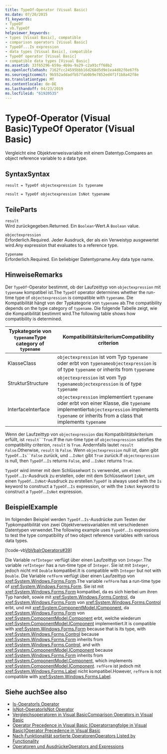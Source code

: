 ```yaml
---
title: TypeOf-Operator (Visual Basic)
ms.date: 07/20/2015
f1_keywords:
- TypeOf
- vb.TypeOf
helpviewer_keywords:
- types [Visual Basic], compatible
- comparison operators [Visual Basic]
- TypeOf...Is expression
- data types [Visual Basic], compatible
- TypeOf operator [Visual Basic]
- compatible data types [Visual Basic]
ms.assetid: 33f65296-659a-4b9a-9a29-c2a91cff68b2
ms.openlocfilehash: 7162fcc24595bbb16d268d5d9e1ea4d82f6e67fb
ms.sourcegitcommit: 9b552addadfb57fab0b9e7852ed4f1f1b8a42f8e
ms.translationtype: MT
ms.contentlocale: de-DE
ms.lasthandoff: 04/23/2019
ms.locfileid: "61920535"
---
```

# <a name="typeof-operator-visual-basic"></a><span data-ttu-id="c4264-102">TypeOf-Operator (Visual Basic)</span><span class="sxs-lookup"><span data-stu-id="c4264-102">TypeOf Operator (Visual Basic)</span></span>
<span data-ttu-id="c4264-103">Vergleicht eine Objektverweisvariable mit einem Datentyp.</span><span class="sxs-lookup"><span data-stu-id="c4264-103">Compares an object reference variable to a data type.</span></span>  
  
## <a name="syntax"></a><span data-ttu-id="c4264-104">Syntax</span><span class="sxs-lookup"><span data-stu-id="c4264-104">Syntax</span></span>  
  
```  
result = TypeOf objectexpression Is typename  
```  
  
```  
result = TypeOf objectexpression IsNot typename  
```  
  
## <a name="parts"></a><span data-ttu-id="c4264-105">Teile</span><span class="sxs-lookup"><span data-stu-id="c4264-105">Parts</span></span>  
 `result`  
 <span data-ttu-id="c4264-106">Wird zurückgegeben.</span><span class="sxs-lookup"><span data-stu-id="c4264-106">Returned.</span></span> <span data-ttu-id="c4264-107">Ein `Boolean`-Wert.</span><span class="sxs-lookup"><span data-stu-id="c4264-107">A `Boolean` value.</span></span>  
  
 `objectexpression`  
 <span data-ttu-id="c4264-108">Erforderlich.</span><span class="sxs-lookup"><span data-stu-id="c4264-108">Required.</span></span> <span data-ttu-id="c4264-109">Jeder Ausdruck, der als ein Verweistyp ausgewertet wird.</span><span class="sxs-lookup"><span data-stu-id="c4264-109">Any expression that evaluates to a reference type.</span></span>  
  
 `typename`  
 <span data-ttu-id="c4264-110">Erforderlich.</span><span class="sxs-lookup"><span data-stu-id="c4264-110">Required.</span></span> <span data-ttu-id="c4264-111">Ein beliebiger Datentypname.</span><span class="sxs-lookup"><span data-stu-id="c4264-111">Any data type name.</span></span>  
  
## <a name="remarks"></a><span data-ttu-id="c4264-112">Hinweise</span><span class="sxs-lookup"><span data-stu-id="c4264-112">Remarks</span></span>  
 <span data-ttu-id="c4264-113">Der `TypeOf`-Operator bestimmt, ob der Laufzeittyp von `objectexpression` mit `typename` kompatibel ist.</span><span class="sxs-lookup"><span data-stu-id="c4264-113">The `TypeOf` operator determines whether the run-time type of `objectexpression` is compatible with `typename`.</span></span> <span data-ttu-id="c4264-114">Die Kompatibilität hängt von der Typkategorie von `typename` ab.</span><span class="sxs-lookup"><span data-stu-id="c4264-114">The compatibility depends on the type category of `typename`.</span></span> <span data-ttu-id="c4264-115">Die folgende Tabelle zeigt, wie die Kompatibilität bestimmt wird.</span><span class="sxs-lookup"><span data-stu-id="c4264-115">The following table shows how compatibility is determined.</span></span>  
  
|<span data-ttu-id="c4264-116">Typkategorie von `typename`</span><span class="sxs-lookup"><span data-stu-id="c4264-116">Type category of `typename`</span></span>|<span data-ttu-id="c4264-117">Kompatibilitätskriterium</span><span class="sxs-lookup"><span data-stu-id="c4264-117">Compatibility criterion</span></span>|  
|---------------------------------|-----------------------------|  
|<span data-ttu-id="c4264-118">Klasse</span><span class="sxs-lookup"><span data-stu-id="c4264-118">Class</span></span>|<span data-ttu-id="c4264-119">`objectexpression` ist vom Typ `typename` oder erbt von `typename`</span><span class="sxs-lookup"><span data-stu-id="c4264-119">`objectexpression` is of type `typename` or inherits from `typename`</span></span>|  
|<span data-ttu-id="c4264-120">Struktur</span><span class="sxs-lookup"><span data-stu-id="c4264-120">Structure</span></span>|<span data-ttu-id="c4264-121">`objectexpression` ist vom Typ `typename`</span><span class="sxs-lookup"><span data-stu-id="c4264-121">`objectexpression` is of type `typename`</span></span>|  
|<span data-ttu-id="c4264-122">Interface</span><span class="sxs-lookup"><span data-stu-id="c4264-122">Interface</span></span>|<span data-ttu-id="c4264-123">`objectexpression` implementiert `typename` oder erbt von einer Klasse, die `typename` implementiert</span><span class="sxs-lookup"><span data-stu-id="c4264-123">`objectexpression` implements `typename` or inherits from a class that implements `typename`</span></span>|  
  
 <span data-ttu-id="c4264-124">Wenn der Laufzeittyp von `objectexpression` das Kompatibilitätskriterium erfüllt, ist `result``True`.</span><span class="sxs-lookup"><span data-stu-id="c4264-124">If the run-time type of `objectexpression` satisfies the compatibility criterion, `result` is `True`.</span></span> <span data-ttu-id="c4264-125">Andernfalls lautet `result` `False`.</span><span class="sxs-lookup"><span data-stu-id="c4264-125">Otherwise, `result` is `False`.</span></span>  <span data-ttu-id="c4264-126">Wenn `objectexpression` null ist, dann gibt `TypeOf`...`Is``False` zurück, und ...`IsNot` gibt `True` zurück.</span><span class="sxs-lookup"><span data-stu-id="c4264-126">If `objectexpression` is null, then `TypeOf`...`Is` returns `False`, and ...`IsNot` returns `True`.</span></span>  
  
 <span data-ttu-id="c4264-127">`TypeOf` wird immer mit dem Schlüsselwort `Is` verwendet, um einen `TypeOf`...`Is`-Ausdruck zu erstellen, oder mit dem Schlüsselwort `IsNot`, um einen `TypeOf`...`IsNot`-Ausdruck zu erstellen.</span><span class="sxs-lookup"><span data-stu-id="c4264-127">`TypeOf` is always used with the `Is` keyword to construct a `TypeOf`...`Is` expression, or with the `IsNot` keyword to construct a `TypeOf`...`IsNot` expression.</span></span>  
  
## <a name="example"></a><span data-ttu-id="c4264-128">Beispiel</span><span class="sxs-lookup"><span data-stu-id="c4264-128">Example</span></span>  
 <span data-ttu-id="c4264-129">Im folgenden Beispiel werden `TypeOf`...`Is`-Ausdrücke zum Testen der Typkompatibilität von zwei Objektverweisvariablen mit verschiedenen Datentypen verwendet.</span><span class="sxs-lookup"><span data-stu-id="c4264-129">The following example uses `TypeOf`...`Is` expressions to test the type compatibility of two object reference variables with various data types.</span></span>  
  
 [!code-vb[VbVbalrOperators#39](~/samples/snippets/visualbasic/VS_Snippets_VBCSharp/VbVbalrOperators/VB/Class1.vb#39)]  
  
 <span data-ttu-id="c4264-130">Die Variable `refInteger` verfügt über einen Laufzeittyp von `Integer`.</span><span class="sxs-lookup"><span data-stu-id="c4264-130">The variable `refInteger` has a run-time type of `Integer`.</span></span> <span data-ttu-id="c4264-131">Sie ist mit `Integer`, jedoch nicht mit `Double` kompatibel.</span><span class="sxs-lookup"><span data-stu-id="c4264-131">It is compatible with `Integer` but not with `Double`.</span></span> <span data-ttu-id="c4264-132">Die Variable `refForm` verfügt über einen Laufzeittyp von <xref:System.Windows.Forms.Form>.</span><span class="sxs-lookup"><span data-stu-id="c4264-132">The variable `refForm` has a run-time type of <xref:System.Windows.Forms.Form>.</span></span> <span data-ttu-id="c4264-133">Sie ist mit <xref:System.Windows.Forms.Form> kompatibel, da es sich hierbei um ihren Typ handelt, sowie mit <xref:System.Windows.Forms.Control>, da <xref:System.Windows.Forms.Form> von <xref:System.Windows.Forms.Control> erbt, und mit <xref:System.ComponentModel.IComponent>, da <xref:System.Windows.Forms.Form> von <xref:System.ComponentModel.Component> erbt, welche wiederum <xref:System.ComponentModel.IComponent> implementiert.</span><span class="sxs-lookup"><span data-stu-id="c4264-133">It is compatible with <xref:System.Windows.Forms.Form> because that is its type, with <xref:System.Windows.Forms.Control> because <xref:System.Windows.Forms.Form> inherits from <xref:System.Windows.Forms.Control>, and with <xref:System.ComponentModel.IComponent> because <xref:System.Windows.Forms.Form> inherits from <xref:System.ComponentModel.Component>, which implements <xref:System.ComponentModel.IComponent>.</span></span> <span data-ttu-id="c4264-134">`refForm` ist jedoch mit <xref:System.Windows.Forms.Label> nicht kompatibel.</span><span class="sxs-lookup"><span data-stu-id="c4264-134">However, `refForm` is not compatible with <xref:System.Windows.Forms.Label>.</span></span>  
  
## <a name="see-also"></a><span data-ttu-id="c4264-135">Siehe auch</span><span class="sxs-lookup"><span data-stu-id="c4264-135">See also</span></span>

- [<span data-ttu-id="c4264-136">Is-Operator</span><span class="sxs-lookup"><span data-stu-id="c4264-136">Is Operator</span></span>](../../../visual-basic/language-reference/operators/is-operator.md)
- [<span data-ttu-id="c4264-137">IsNot-Operator</span><span class="sxs-lookup"><span data-stu-id="c4264-137">IsNot Operator</span></span>](../../../visual-basic/language-reference/operators/isnot-operator.md)
- [<span data-ttu-id="c4264-138">Vergleichsoperatoren in Visual Basic</span><span class="sxs-lookup"><span data-stu-id="c4264-138">Comparison Operators in Visual Basic</span></span>](../../../visual-basic/programming-guide/language-features/operators-and-expressions/comparison-operators.md)
- [<span data-ttu-id="c4264-139">Operator Precedence in Visual Basic (Operatorrangfolge in Visual Basic)</span><span class="sxs-lookup"><span data-stu-id="c4264-139">Operator Precedence in Visual Basic</span></span>](../../../visual-basic/language-reference/operators/operator-precedence.md)
- [<span data-ttu-id="c4264-140">Nach Funktionalität sortierte Operatoren</span><span class="sxs-lookup"><span data-stu-id="c4264-140">Operators Listed by Functionality</span></span>](../../../visual-basic/language-reference/operators/operators-listed-by-functionality.md)
- [<span data-ttu-id="c4264-141">Operatoren und Ausdrücke</span><span class="sxs-lookup"><span data-stu-id="c4264-141">Operators and Expressions</span></span>](../../../visual-basic/programming-guide/language-features/operators-and-expressions/index.md)
